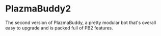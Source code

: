 # PlazmaBuddy2
 The second version of PlazmaBuddy, a pretty modular bot that's overall easy to upgrade and is packed full of PB2 features.
